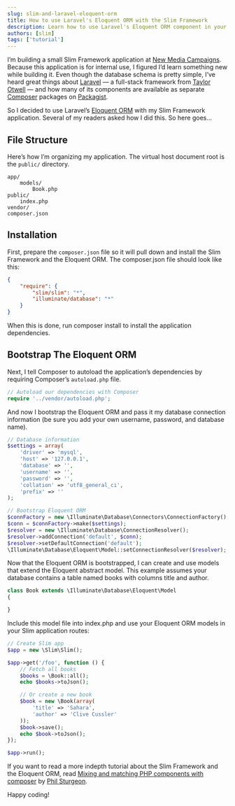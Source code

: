 ```yaml
---
slug: slim-and-laravel-eloquent-orm
title: How to use Laravel's Eloquent ORM with the Slim Framework
description: Learn how to use Laravel's Eloquent ORM component in your Slim Framework application.
authors: [slim]
tags: ['tutorial']
---
```


I’m building a small Slim Framework application at [New Media Campaigns](http://www.newmediacampaigns.com/). Because this application is for internal use, I figured I’d learn something new while building it. Even though the database schema is pretty simple, I’ve heard great things about [Laravel](http://laravel.com/) — a full-stack framework from [Taylor Otwell](https://twitter.com/taylorotwell) — and how many of its components are available as separate [Composer](http://getcomposer.org/) packages on [Packagist](https://packagist.org/search/?q=illuminate).


<!-- truncate -->


So I decided to use Laravel’s [Eloquent ORM](http://laravel.com/docs/database/eloquent) with my Slim Framework application. Several of my readers asked how I did this. So here goes…

## File Structure

Here’s how I’m organizing my application. The virtual host document root is the `public/` directory.

```
app/
    models/
        Book.php
public/
    index.php
vendor/
composer.json
```

## Installation

First, prepare the `composer.json` file so it will pull down and install the Slim Framework and the Eloquent ORM. The composer.json file should look like this:

```json
{
    "require": {
        "slim/slim": "*",
        "illuminate/database": "*"
    }
}
```

When this is done, run composer install to install the application dependencies.

## Bootstrap The Eloquent ORM

Next, I tell Composer to autoload the application’s dependencies by requiring Composer’s `autoload.php` file.

```php
// Autoload our dependencies with Composer
require '../vendor/autoload.php';
```

And now I bootstrap the Eloquent ORM and pass it my database connection information (be sure you add your own username, password, and database name).

```php
// Database information
$settings = array(
    'driver' => 'mysql',
    'host' => '127.0.0.1',
    'database' => '',
    'username' => '',
    'password' => '',
    'collation' => 'utf8_general_ci',
    'prefix' => ''
);

// Bootstrap Eloquent ORM
$connFactory = new \Illuminate\Database\Connectors\ConnectionFactory();
$conn = $connFactory->make($settings);
$resolver = new \Illuminate\Database\ConnectionResolver();
$resolver->addConnection('default', $conn);
$resolver->setDefaultConnection('default');
\Illuminate\Database\Eloquent\Model::setConnectionResolver($resolver);
```

Now that the Eloquent ORM is bootstrapped, I can create and use models that extend the Eloquent abstract model. This example assumes your database contains a table named books with columns title and author.

```php
class Book extends \Illuminate\Database\Eloquent\Model
{

}
```

Include this model file into index.php and use your Eloquent ORM models in your Slim application routes:

```php
// Create Slim app
$app = new \Slim\Slim();

$app->get('/foo', function () {
    // Fetch all books
    $books = \Book::all();
    echo $books->toJson();

    // Or create a new book
    $book = new \Book(array(
        'title' => 'Sahara',
        'author' => 'Clive Cussler'
    ));
    $book->save();
    echo $book->toJson();
});

$app->run();
```

If you want to read a more indepth tutorial about the Slim Framework and the Eloquent ORM, read [Mixing and matching PHP components with composer](http://www.12devsofxmas.co.uk/post/2012-12-29-day-4-mixing-and-matching-php-components-with-composer) by [Phil Sturgeon](http://philsturgeon.co.uk/).

Happy coding!